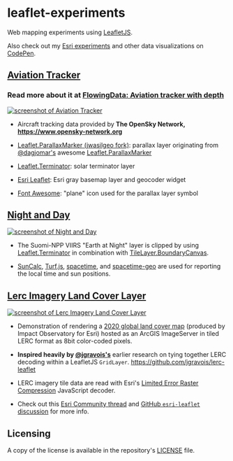 # leaflet-experiments

Web mapping experiments using [LeafletJS](https://leafletjs.com/).

Also check out my [Esri experiments](https://github.com/jwasilgeo/esri-experiments) and other data visualizations on [CodePen](https://codepen.io/jwasilgeo/).

## [Aviation Tracker](https://jwasilgeo.github.io/leaflet-experiments/aviation/)

### Read more about it at [**FlowingData: Aviation tracker with depth**](https://flowingdata.com/2017/09/15/aviation-tracker-with-depth/)

[![screenshot of Aviation Tracker](https://raw.githubusercontent.com/jwasilgeo/leaflet-experiments/master/aviation/aviation-tracker-screenshot.png)](https://jwasilgeo.github.io/leaflet-experiments/aviation/)

- Aircraft tracking data provided by **The OpenSky Network, <https://www.opensky-network.org>**

- [Leaflet.ParallaxMarker (jwasilgeo fork)](https://github.com/jwasilgeo/Leaflet.ParallaxMarker): parallax layer originating from [@dagjomar's](https://github.com/dagjomar) awesome [Leaflet.ParallaxMarker](https://github.com/dagjomar/Leaflet.ParallaxMarker)

- [Leaflet.Terminator](https://github.com/joergdietrich/Leaflet.Terminator): solar terminator layer

- [Esri Leaflet](https://esri.github.io/esri-leaflet/): Esri gray basemap layer and geocoder widget

- [Font Awesome](https://fontawesome.com/): "plane" icon used for the parallax layer symbol

## [Night and Day](https://jwasilgeo.github.io/leaflet-experiments/night-and-day/)

[![screenshot of Night and Day](https://raw.githubusercontent.com/jwasilgeo/leaflet-experiments/master/night-and-day/night-and-day-screenshot.png)](https://jwasilgeo.github.io/leaflet-experiments/night-and-day/)

- The Suomi-NPP VIIRS "Earth at Night" layer is clipped by using [Leaflet.Terminator](https://github.com/joergdietrich/Leaflet.Terminator) in combination with [TileLayer.BoundaryCanvas](https://github.com/aparshin/leaflet-boundary-canvas).

- [SunCalc](https://github.com/mourner/suncalc), [Turf.js](http://turfjs.org/), [spacetime](https://spencermountain.github.io/spacetime/), and [spacetime-geo](https://spencermountain.github.io/spacetime/) are used for reporting the local time and sun positions.

## [Lerc Imagery Land Cover Layer](https://jwasilgeo.github.io/leaflet-experiments/lerc-landcover/)

[![screenshot of Lerc Imagery Land Cover Layer](https://raw.githubusercontent.com/jwasilgeo/leaflet-experiments/master/lerc-landcover/lerc-landcover-screenshot.png)](https://jwasilgeo.github.io/leaflet-experiments/lerc-landcover/)

- Demonstration of rendering a [2020 global land cover map](https://www.arcgis.com/home/item.html?id=d6642f8a4f6d4685a24ae2dc0c73d4ac) (produced by Impact Observatory for Esri) hosted as an ArcGIS ImageServer in tiled LERC format as 8bit color-coded pixels.

- **Inspired heavily by [@jgravois's](https://github.com/jgravois)** earlier research on tying together LERC decoding within a LeafletJS `GridLayer`. <https://github.com/jgravois/lerc-leaflet>

- LERC imagery tile data are read with Esri's [Limited Error Raster Compression](https://github.com/Esri/lerc/) JavaScript decoder.

- Check out this [Esri Community thread](https://community.esri.com/t5/esri-leaflet-questions/how-to-diagnose-error-rendering-esri-2020-land/m-p/1079790) and [GitHub `esri-leaflet` discussion](https://github.com/Esri/esri-leaflet/issues/726) for more info.

## Licensing

A copy of the license is available in the repository's [LICENSE](./LICENSE.md) file.
